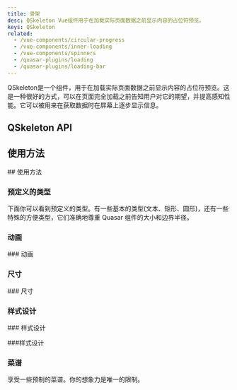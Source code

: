 ```yaml
---
title: 骨架
desc: QSkeleton Vue组件用于在加载实际页面数据之前显示内容的占位符预览。
keys: QSkeleton
related:
  - /vue-components/circular-progress
  - /vue-components/inner-loading
  - /vue-components/spinners
  - /quasar-plugins/loading
  - /quasar-plugins/loading-bar
---
```


QSkeleton是一个组件，用于在加载实际页面数据之前显示内容的占位符预览。这是一种很好的方式，可以在页面完全加载之前告知用户对它的期望，并提高感知性能。它可以被用来在获取数据时在屏幕上逐步显示信息。

## QSkeleton API

<doc-api file="QSkeleton" />

## 使用方法

<doc-example title="在QCard上" file="QSkeleton/Card" /> ## 使用方法

### 预定义的类型

下面你可以看到预定义的类型。有一些基本的类型(文本、矩形、圆形)，还有一些特殊的方便类型，它们准确地尊重 Quasar 组件的大小和边界半径。

<doc-example title="QSkeleton类型" file="QSkeleton/Types" />

### 动画

<doc-example title="动画" file="QSkeleton/Animations" /> ### 动画

### 尺寸

<doc-example title="尺寸" file="QSkeleton/Sizing" /> ### 尺寸

### 样式设计

<doc-example title="有边框" file="QSkeleton/StylingBordered" /> ### 样式设计

<doc-example title="方形边框" file="QSkeleton/StylingSquare" /> ###样式设计

<doc-example title="自定义颜色" file="QSkeleton/StylingColor" />

<doc-example title="自定义边框" file="QSkeleton/StylingCustomBorder" />

### 菜谱

享受一些预制的菜谱。你的想象力是唯一的限制。

<doc-example title="Youtube" file="QSkeleton/RecipeYoutube" />

<doc-example title="Facebook" file="QSkeleton/RecipeFacebook" />

<doc-example title="Twitter" file="QSkeleton/RecipeTwitter" />

<doc-example title="Twitch" file="QSkeleton/RecipeTwitch" />

<doc-example title="表" file="QSkeleton/RecipeTable" />

<doc-example title="列表" file="QSkeleton/RecipeList" />
